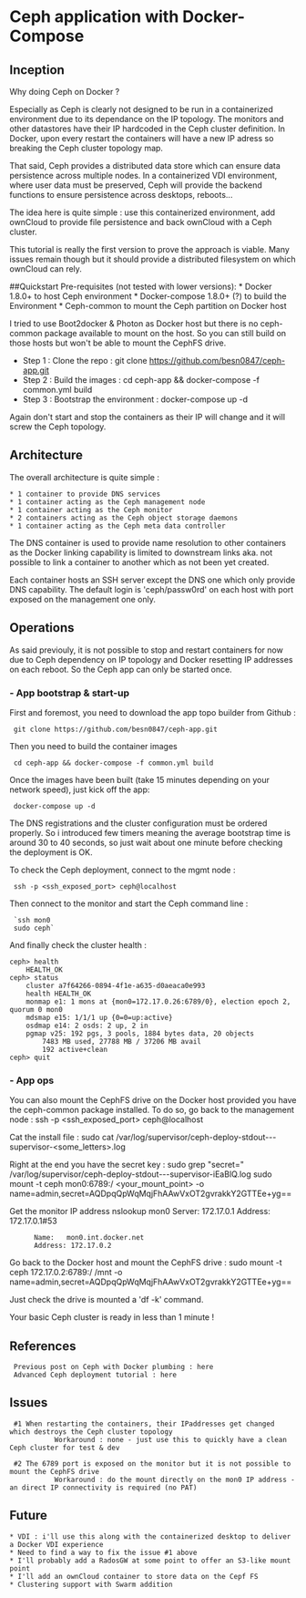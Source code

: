 # Ceph application with Docker-Compose

## Inception
Why doing Ceph on Docker ?

Especially as Ceph is clearly not designed to be run in a containerized environment due to its dependance on the IP topology. The monitors and other datastores have their IP hardcoded in the Ceph cluster definition. In Docker, upon every restart the containers will have a new IP adress so breaking the Ceph cluster topology map. 

That said, Ceph provides a distributed data store which can ensure data persistence across multiple nodes. In a containerized VDI environment, where user data must be preserved, Ceph will provide the backend functions to ensure persistence across desktops, reboots...

The idea here is quite simple : use <ref>this</ref> containerized environment,  add ownCloud to provide file persistence and back ownCloud with a Ceph cluster. 

This tutorial is really the first version to prove the approach is viable. Many issues remain though but it should provide a distributed filesystem on which ownCloud can rely.

##Quickstart
Pre-requisites (not tested with lower versions):
     * Docker 1.8.0+ to host Ceph environment
     * Docker-compose 1.8.0+ (?) to build the Environment 
     * Ceph-common to mount the Ceph partition on Docker host

I tried to use Boot2docker & Photon as Docker host but there is no ceph-common package available to mount on the host. So you can still build on those hosts but won't be able to mount the CephFS drive.

* Step 1 : Clone the repo : git clone https://github.com/besn0847/ceph-app.git
* Step 2 : Build the images : cd ceph-app && docker-compose -f common.yml build
* Step 3 : Bootstrap the environment : docker-compose up -d

Again don't start and stop the containers as their IP will change and it will screw the Ceph topology.

## Architecture
The overall architecture is quite simple :

	* 1 container to provide DNS services
	* 1 container acting as the Ceph management node
	* 1 container acting as the Ceph monitor
	* 2 containers acting as the Ceph object storage daemons
	* 1 container acting as the Ceph meta data controller

The DNS container is used to provide name resolution to other containers as the Docker linking capability is limited to downstream links aka. not possible to link a container to another which as not been yet created.

Each container hosts an SSH server except the DNS one which only provide DNS capability. The default login is 'ceph/passw0rd' on each host with port exposed on the management one only.

## Operations
As said previouly, it is not possible to stop and restart containers for now due to Ceph dependency on IP topology and Docker resetting IP addresses on each reboot. 
So the Ceph app can only be started once.

### - App bootstrap & start-up
First and foremost, you need to download the app topo builder from Github :

     git clone https://github.com/besn0847/ceph-app.git

Then you need to build the container images

     cd ceph-app && docker-compose -f common.yml build

Once the images have been built (take 15 minutes depending on your network speed), just kick off the app:

     docker-compose up -d

The DNS registrations and the cluster configuration must be ordered properly. So i introduced few timers meaning the average bootstrap time is around 30 to 40 seconds, so just wait about one minute before checking the deployment is OK.

To check the Ceph deployment, connect to the mgmt node :

     ssh -p <ssh_exposed_port> ceph@localhost

Then connect to the monitor and start the Ceph command line :
     
     `ssh mon0
     sudo ceph`

And finally check the cluster health :

	ceph> health
		HEALTH_OK
	ceph> status
		cluster a7f64266-0894-4f1e-a635-d0aeaca0e993
		health HEALTH_OK
		monmap e1: 1 mons at {mon0=172.17.0.26:6789/0}, election epoch 2, quorum 0 mon0
		mdsmap e15: 1/1/1 up {0=0=up:active}
		osdmap e14: 2 osds: 2 up, 2 in
		pgmap v25: 192 pgs, 3 pools, 1884 bytes data, 20 objects
			7483 MB used, 27788 MB / 37206 MB avail
			192 active+clean
	ceph> quit

### - App  ops
You can also mount the CephFS drive on the Docker host provided you have the ceph-common package installed.
To do so, go back to the management node :
     ssh -p <ssh_exposed_port> ceph@localhost

Cat the install file :
     sudo cat /var/log/supervisor/ceph-deploy-stdout---supervisor-<some_letters>.log

Right at the end you have the secret key :
     sudo grep "secret=" /var/log/supervisor/ceph-deploy-stdout---supervisor-iEaBlQ.log
          sudo mount -t ceph mon0:6789:/ <your_mount_point> -o name=admin,secret=AQDpqQpWqMqjFhAAwVxOT2gvrakkY2GTTEe+yg==

Get the monitor IP address
     nslookup mon0
          Server:         172.17.0.1
          Address:        172.17.0.1#53
     
          Name:   mon0.int.docker.net
          Address: 172.17.0.2

Go back to the Docker host and mount the CephFS drive :
     sudo mount -t ceph 172.17.0.2:6789:/ /mnt -o name=admin,secret=AQDpqQpWqMqjFhAAwVxOT2gvrakkY2GTTEe+yg==

Just check the drive is mounted a 'df -k' command.

Your basic Ceph cluster is ready in less than 1 minute !

## References
     Previous post on Ceph with Docker plumbing : here
     Advanced Ceph deployment tutorial : here

## Issues
     #1 When restarting the containers, their IPaddresses get changed which destroys the Ceph cluster topology
               Workaround : none - just use this to quickly have a clean Ceph cluster for test & dev
     
     #2 The 6789 port is exposed on the monitor but it is not possible to mount the CephFS drive
               Workaround : do the mount directly on the mon0 IP address - an direct IP connectivity is required (no PAT)

## Future

	* VDI : i'll use this along with the containerized desktop to deliver a Docker VDI experience
	* Need to find a way to fix the issue #1 above
	* I'll probably add a RadosGW at some point to offer an S3-like mount point
	* I'll add an ownCloud container to store data on the Cepf FS
	* Clustering support with Swarm addition

     


     
